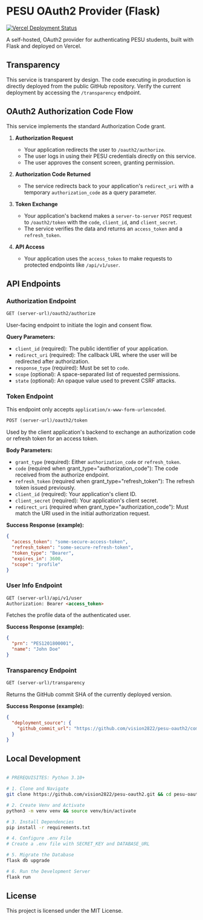 # PESU OAuth2 Provider (Flask)

[![Vercel Deployment Status](https://pesu-oauth2.vercel.app/api/badge)](https://pesu-oauth2.vercel.app/)

A self-hosted, OAuth2 provider for authenticating PESU students, built with Flask and deployed on Vercel.

## Transparency

This service is transparent by design. The code executing in production is directly deployed from the public GitHub repository. Verify the current deployment by accessing the `/transparency` endpoint.

## OAuth2 Authorization Code Flow

This service implements the standard Authorization Code grant.

1.  **Authorization Request**
    -   Your application redirects the user to `/oauth2/authorize`.
    -   The user logs in using their PESU credentials directly on this service.
    -   The user approves the consent screen, granting permission.

2.  **Authorization Code Returned**
    -   The service redirects back to your application's `redirect_uri` with a temporary `authorization_code` as a query parameter.

3.  **Token Exchange**
    -   Your application's backend makes a `server-to-server` `POST` request to `/oauth2/token` with the `code`, `client_id`, and `client_secret`.
    -   The service verifies the data and returns an `access_token` and a `refresh_token`.

4.  **API Access**
    -   Your application uses the `access_token` to make requests to protected endpoints like `/api/v1/user`.

## API Endpoints

### Authorization Endpoint

```markdown
GET (server-url)/oauth2/authorize
```

User-facing endpoint to initiate the login and consent flow.

**Query Parameters:**
-   `client_id` (required): The public identifier of your application.
-   `redirect_uri` (required): The callback URL where the user will be redirected after authorization.
-   `response_type` (required): Must be set to `code`.
-   `scope` (optional): A space-separated list of requested permissions.
-   `state` (optional): An opaque value used to prevent CSRF attacks.

### Token Endpoint
This endpoint only accepts `application/x-www-form-urlencoded`.

```markdown
POST (server-url)/oauth2/token
```

Used by the client application's backend to exchange an authorization code or refresh token for an access token.

**Body Parameters:**
-   `grant_type` (required): Either `authorization_code` or `refresh_token`.
-   `code` (required when grant_type="authorization_code"): The code received from the authorize endpoint.
-   `refresh_token` (required when grant_type="refresh_token"): The refresh token issued previously.
-   `client_id` (required): Your application's client ID.
-   `client_secret` (required): Your application's client secret.
-   `redirect_uri` (required when grant_type="authorization_code"): Must match the URI used in the initial authorization request.

**Success Response (example):**
```json
{
  "access_token": "some-secure-access-token",
  "refresh_token": "some-secure-refresh-token",
  "token_type": "Bearer",
  "expires_in": 3600,
  "scope": "profile"
}
```

### User Info Endpoint

```markdown
GET (server-url)/api/v1/user
Authorization: Bearer <access_token>
```

Fetches the profile data of the authenticated user.

**Success Response (example):**
```json
{
  "prn": "PES1201800001",
  "name": "John Doe"
}
```

### Transparency Endpoint

```markdown
GET (server-url)/transparency
```

Returns the GitHub commit SHA of the currently deployed version.

**Success Response (example):**
```json
{
  "deployment_source": {
    "github_commit_url": "https://github.com/vision2822/pesu-oauth2/commit/a5b6c7d8"
  }
}
```

## Local Development

```bash

# PREREQUISITES: Python 3.10+

# 1. Clone and Navigate
git clone https://github.com/vision2822/pesu-oauth2.git && cd pesu-oauth2

# 2. Create Venv and Activate
python3 -m venv venv && source venv/bin/activate

# 3. Install Dependencies
pip install -r requirements.txt

# 4. Configure .env File
# Create a .env file with SECRET_KEY and DATABASE_URL

# 5. Migrate the Database
flask db upgrade

# 6. Run the Development Server
flask run
```

## License

This project is licensed under the MIT License.
